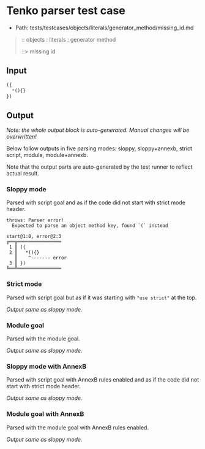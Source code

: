 # Tenko parser test case

- Path: tests/testcases/objects/literals/generator_method/missing_id.md

> :: objects : literals : generator method
>
> ::> missing id
>
> 

## Input

`````js
({
  *(){}
})
`````

## Output

_Note: the whole output block is auto-generated. Manual changes will be overwritten!_

Below follow outputs in five parsing modes: sloppy, sloppy+annexb, strict script, module, module+annexb.

Note that the output parts are auto-generated by the test runner to reflect actual result.

### Sloppy mode

Parsed with script goal and as if the code did not start with strict mode header.

`````
throws: Parser error!
  Expected to parse an object method key, found `(` instead

start@1:0, error@2:3
╔══╦════════════════
 1 ║ ({
 2 ║   *(){}
   ║    ^------- error
 3 ║ })
╚══╩════════════════

`````

### Strict mode

Parsed with script goal but as if it was starting with `"use strict"` at the top.

_Output same as sloppy mode._

### Module goal

Parsed with the module goal.

_Output same as sloppy mode._

### Sloppy mode with AnnexB

Parsed with script goal with AnnexB rules enabled and as if the code did not start with strict mode header.

_Output same as sloppy mode._

### Module goal with AnnexB

Parsed with the module goal with AnnexB rules enabled.

_Output same as sloppy mode._
